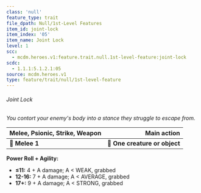 ```yaml
---
class: 'null'
feature_type: trait
file_dpath: Null/1st-Level Features
item_id: joint-lock
item_index: '05'
item_name: Joint Lock
level: 1
scc:
  - mcdm.heroes.v1:feature.trait.null.1st-level-feature:joint-lock
scdc:
  - 1.1.1:5.1.2.1:05
source: mcdm.heroes.v1
type: feature/trait/null/1st-level-feature
---
```


###### Joint Lock

*You contort your enemy's body into a stance they struggle to escape from.*

| **Melee, Psionic, Strike, Weapon** |               **Main action** |
| ---------------------------------- | ----------------------------: |
| **📏 Melee 1**                     | **🎯 One creature or object** |

**Power Roll + Agility:**

- **≤11:** 4 + A damage; A < WEAK, grabbed
- **12-16:** 7 + A damage; A < AVERAGE, grabbed
- **17+:** 9 + A damage; A < STRONG, grabbed
